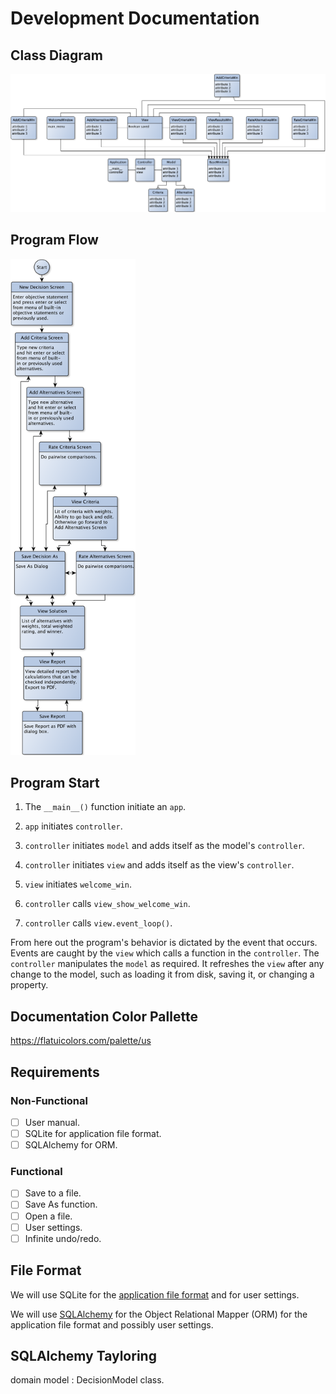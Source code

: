# Development Documentation

## Class Diagram

![Class Diagram](img/yed/class_diagram.png)

## Program Flow

<img src="img/yed/screens.png" width="200">

## Program Start

1. The `__main__()` function initiate an `app`.

1. `app` initiates `controller`.

1. `controller` initiates `model` and adds itself as the model's `controller`.

1. `controller` initiates `view` and adds itself as the view's `controller`.

1. `view` initiates `welcome_win`.

1. `controller` calls `view_show_welcome_win`.

1. `controller` calls `view.event_loop()`.

From here out the program's behavior is dictated by the event that occurs. Events are caught by the `view` which calls a function in the `controller`. The `controller` manipulates the `model` as required. It refreshes the `view` after any change to the model, such as loading it from disk, saving it, or changing a property.

## Documentation Color Pallette

<https://flatuicolors.com/palette/us>

## Requirements

### Non-Functional

- [ ] User manual.
- [ ] SQLite for application file format.
- [ ] SQLAlchemy for ORM.

### Functional

- [ ] Save to a file.
- [ ] Save As function.
- [ ] Open a file.
- [ ] User settings.
- [ ] Infinite undo/redo.

## File Format

We will use SQLite for the [application file format](https://sqlite.org/appfileformat.html) and for user settings.

We will use [SQLAlchemy](https://docs.sqlalchemy.org/en/13/orm/tutorial.html) for the Object Relational Mapper (ORM) for the application file format and possibly user settings.

## SQLAlchemy Tayloring

domain model
: DecisionModel class.
